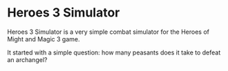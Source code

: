 # Heroes 3 Simulator

Heroes 3 Simulator is a very simple combat simulator for the Heroes of Might and Magic 3 game.

It started with a simple question: how many peasants does it take to defeat an archangel?
